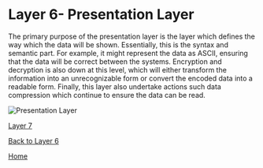 # Layer 6- Presentation Layer

The primary purpose of the presentation layer is the layer which defines the way which the data will be shown. Essentially, this is the syntax and semantic part. For example, it might represent the data as ASCII, ensuring that the data will be correct between the systems. Encryption and decryption is also down at this level, which will either transform the information into an unrecognizable form or convert the encoded data into a readable form. Finally, this layer also undertake actions such data compression which continue to ensure the data can be read. 


![Presentation Layer](https://networkencyclopedia.com/wp-content/uploads/2019/10/presentation-layer-osi-model.jpg)



[Layer 7](Layer7.md)

[Back to Layer 6](Layer6.md)

[Home](README.md)
